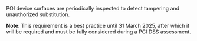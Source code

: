 POI device surfaces are periodically inspected to detect tampering and unauthorized substitution.

**Note**: This requirement is a best practice until 31 March 2025, after which it will be required and must be fully considered during a PCI DSS assessment.
